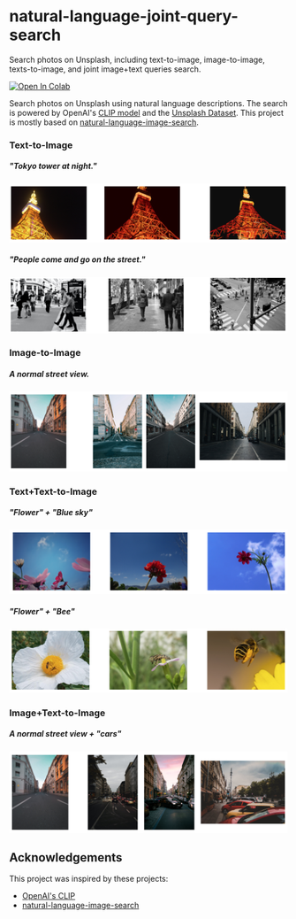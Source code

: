 # natural-language-joint-query-search
Search photos on Unsplash, including text-to-image, image-to-image, texts-to-image, and joint image+text queries search.

[![Open In Colab](https://colab.research.google.com/assets/colab-badge.svg)](https://colab.research.google.com/github/haofanwang/natural-language-joint-query-search/blob/main/colab/unsplash_image_search.ipynb)

Search photos on Unsplash using natural language descriptions. The search is powered by OpenAI's [CLIP model](https://github.com/openai/CLIP) and the [Unsplash Dataset](https://unsplash.com/data). This project is mostly based on [natural-language-image-search](https://github.com/haltakov/natural-language-image-search).

### Text-to-Image

##### "Tokyo tower at night."
![Search results for "Tokyo tower at night."](images/example-text-image-1.png)

##### "People come and go on the street."
![Search results for "People come and go on the street."](images/example-text-image-2.png)

### Image-to-Image

##### A normal street view.
![Search results for a street view image](images/example-image-image-1.png)


### Text+Text-to-Image

##### "Flower" + "Blue sky"
![Search results for "flower" and "blue sky"](images/example-text2-image-1.png)

##### "Flower" + "Bee"
![Search results for "flower" and "bee"](images/example-text2-image-2.png)


### Image+Text-to-Image

##### A normal street view + "cars"
![Search results for an empty street with query "cars"](images/example-image+text-image-1.png)


## Acknowledgements

This project was inspired by these projects:

- [OpenAI's CLIP](https://github.com/openai/CLIP)
- [natural-language-image-search](https://github.com/haltakov/natural-language-image-search)
